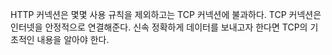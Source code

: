 HTTP 커넥션은 몇몇 사용 규칙을 제외하고는 TCP 커넥션에 불과하다.
TCP 커넥션은 인터넷을 안정적으로 연결해준다. 신속 정확하게 데이터를 보내고자 한다면 TCP의 기초적인 내용을 알아야 한다.